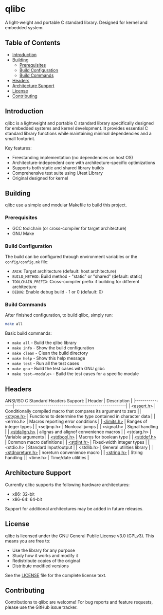 # qlibc
A light-weight and portable C standard library. Designed for kernel and embedded system.

## Table of Contents


- [Introduction](#introduction)
- [Building](#building)
    - [Prerequisites](#prerequisites)
    - [Build Configuration](#build-configuration)
    - [Build Commands](#build-commands)
- [Headers](#headers)
- [Architecture Support](#architecture-support)
- [License](#license)
- [Contributing](#contributing)


## Introduction

qlibc is a lightweight and portable C standard library specifically designed for embedded systems and kernel development. It provides essential C standard library functions while maintaining minimal dependencies and a small footprint.

Key features:
- Freestanding implementation (no dependencies on host OS)
- Architecture-independent core with architecture-specific optimizations
- Supports both static and shared library builds
- Comprehensive test suite using Utest Library
- Original designed for kernel

## Building

qlibc use a simple and modular Makefile to build this project.

### Prerequisites

- GCC toolchain (or cross-compiler for target architecture)
- GNU Make

### Build Configuration

The build can be configured through environment variables or the `config/config.mk` file:

- `ARCH`: Target architecture (default: host architecture)
- `BUILD_METHOD`: Build method - "static" or "shared" (default: static) 
- `TOOLCHAIN_PREFIX`: Cross-compiler prefix if building for different architecture
- `DEBUG`: Enable debug build - 1 or 0 (default: 0)

### Build Commands

After finished configuration, to build qlibc, simply run:

```bash
make all
```

Basic build commands:
- `make all`           - Build the qlibc library
- `make info`          - Show the build configuration
- `make clean`         - Clean the build directory
- `make help`          - Show this help message
- `make test`          - Run all the test cases
- `make gnu`           - Build the test cases with GNU glibc
- `make test-<module>` - Build the test cases for a specific module


## Headers
ANSI/ISO C Standard Headers Support: 
| Header         | Description                                              |
|----------------|---------------------------------------------------------|
| [<assert.h>](https://github.com/unsigend/qlibc/blob/main/include/assert.h)   | Conditionally compiled macro that compares its argument to zero |
| [<ctype.h>](https://github.com/unsigend/qlibc/blob/main/include/ctype.h)     | Functions to determine the type contained in character data     |
| <errno.h>    | Macros reporting error conditions                       |
| [<limits.h>](https://github.com/unsigend/qlibc/blob/main/include/limits.h)   | Ranges of integer types                                    |
| <setjmp.h>   | Nonlocal jumps                                          |
| <signal.h>   | Signal handling                                         |
| [<stdalign.h>](https://github.com/unsigend/qlibc/blob/main/include/stdalign.h) | alignas and alignof convenience macros                    |
| <stdarg.h>   | Variable arguments                                      |
| [<stdbool.h>](https://github.com/unsigend/qlibc/blob/main/include/stdbool.h) | Macros for boolean type                                    |
| [<stddef.h>](https://github.com/unsigend/qlibc/blob/main/include/stddef.h)   | Common macro definitions                                   |
| [<stdint.h>](https://github.com/unsigend/qlibc/blob/main/include/stdint.h)   | Fixed-width integer types                                  |
| <stdio.h>    | Standard Input/output                                   |
| <stdlib.h>   | General utilities library                               |
| [<stdnoreturn.h>](https://github.com/unsigend/qlibc/blob/main/include/stdnoreturn.h) | noreturn convenience macro                        |
| [<string.h>](https://github.com/unsigend/qlibc/blob/main/include/string.h)   | String handling                                         |
| <time.h>     | Time/date utilities                                     |


## Architecture Support

Currently qlibc supports the following hardware architectures:
- x86: 32-bit
- x86-64: 64-bit

Support for additional architectures may be added in future releases.


## License

qlibc is licensed under the GNU General Public License v3.0 (GPLv3). This means you are free to:

- Use the library for any purpose
- Study how it works and modify it
- Redistribute copies of the original
- Distribute modified versions

See the [LICENSE](LICENSE) file for the complete license text.

## Contributing

Contributions to qlibc are welcome! 
For bug reports and feature requests, please use the GitHub issue tracker.

